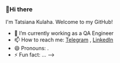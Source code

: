 ### 👋Hi there
I'm Tatsiana Kulaha. Welcome to my GitHub!


- 🔭 I’m currently working as a QA Engineer 
- 📫 How to reach me: [Telegram](https://t.me/tatsianakulaha) , [LinkedIn](https://www.linkedin.com/in/tatsina-kulaha/)
- 😄 Pronouns: .
- ⚡ Fun fact: ...
-->
